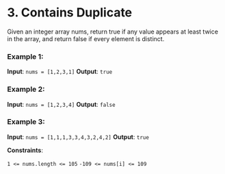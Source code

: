 # 3. Contains Duplicate

Given an integer array nums, return true if any value appears at least twice in the array, and return false if every element is distinct.

 

### Example 1:

**Input**: `nums = [1,2,3,1]`
**Output**: `true`

### Example 2:

**Input**: `nums = [1,2,3,4]`
**Output**: `false`

### Example 3:

**Input**: `nums = [1,1,1,3,3,4,3,2,4,2]`
**Output**: `true`
 

**Constraints**:

`1 <= nums.length <= 105`
`-109 <= nums[i] <= 109`